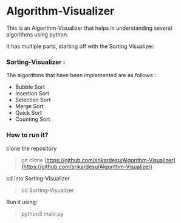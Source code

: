 # Algorithm-Visualizer

This is an Algorithm-Visualizer that helps in understanding several algorithms using python.

It has multiple parts, starting off with the Sorting Visualizer.

### Sorting-Visualizer :

The algorithms that have been implemented are as follows :

- Bubble Sort
- Insertion Sort
- Selection Sort
- Merge Sort
- Quick Sort
- Counting Sort

### How to run it?

clone the repository 

> git clone [https://github.com/srikardesu/Algorithm-Visualizer](https://github.com/srikardesu/Algorithm-Visualizer)
> 

cd into Sorting-Visualizer
> cd Sorting-Visualizer
>

Run it using:

> python3 main.py
>
